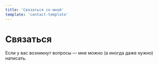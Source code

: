 ```yaml
---
title: 'Связаться со мной'
template: 'contact-template'
---
```


# Связаться

Если у вас возникнут вопросы — мне можно (а иногда даже нужно) написать.

